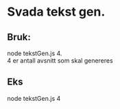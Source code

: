 # Svada tekst gen.

## Bruk:
node tekstGen.js 4.  
4 er antall avsnitt som skal genereres

## Eks
node tekstGen.js 4